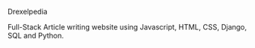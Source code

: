 Drexelpedia

Full-Stack Article writing website using Javascript, HTML, CSS, Django, SQL and Python. 
